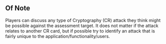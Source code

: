 ## Of Note

Players can discuss any type of Cryptography (CR) attack they think might be possible against the assessment target. It does not matter if the attack relates to another CR card, but if possible try to identify an attack that is fairly unique to the application/functionality/users.
